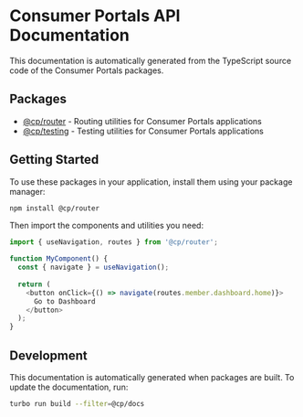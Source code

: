 # Consumer Portals API Documentation

This documentation is automatically generated from the TypeScript source code of the Consumer Portals packages.

## Packages

- [@cp/router](./modules/cp_router.html) - Routing utilities for Consumer Portals applications
- [@cp/testing](./modules/cp_testing.html) - Testing utilities for Consumer Portals applications

## Getting Started

To use these packages in your application, install them using your package manager:

```bash
npm install @cp/router
```

Then import the components and utilities you need:

```typescript
import { useNavigation, routes } from '@cp/router';

function MyComponent() {
  const { navigate } = useNavigation();
  
  return (
    <button onClick={() => navigate(routes.member.dashboard.home)}>
      Go to Dashboard
    </button>
  );
}
```

## Development

This documentation is automatically generated when packages are built. To update the documentation, run:

```bash
turbo run build --filter=@cp/docs
``` 